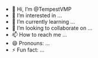 - 👋 Hi, I’m @TempestVMP
- 👀 I’m interested in ...
- 🌱 I’m currently learning ...
- 💞️ I’m looking to collaborate on ...
- 📫 How to reach me ...
- 😄 Pronouns: ...
- ⚡ Fun fact: ...

<!---
TempestVMP/TempestVMP is a ✨ special ✨ repository because its `README.md` (this file) appears on your GitHub profile.
You can click the Preview link to take a look at your changes.
--->
